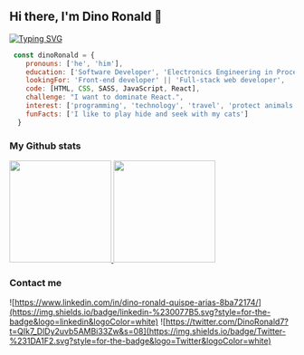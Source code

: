## Hi there, I'm Dino Ronald 👋

[![Typing SVG](https://readme-typing-svg.herokuapp.com?color=67B3CF&lines=Remote+Full-stack+web+developer+;Ready+for+a+new+journey)](https://git.io/typing-svg)


```javascript
 const dinoRonald = {
    pronouns: ['he', 'him'],
    education: ['Software Developer', 'Electronics Engineering in Process Automation'],
    lookingFor: 'Front-end developer' || 'Full-stack web developer',
    code: [HTML, CSS, SASS, JavaScript, React],
    challenge: "I want to dominate React.",
    interest: ['programming', 'technology', 'travel', 'protect animals', 'soccer'],
    funFacts: ['I like to play hide and seek with my cats']
  }
  ```
### My Github stats

<a href="https://github.com/dqarias">
  <img   height="180em" src="https://github-readme-stats.vercel.app/api?username=dqarias&theme=dracula&show_icons=true" />
  <img   height="180em" src="https://github-readme-stats.vercel.app/api/top-langs/?username=dqarias&theme=dracula&layout=compact" />
</a>

<br/>

### Contact me

![https://www.linkedin.com/in/dino-ronald-quispe-arias-8ba72174/](https://img.shields.io/badge/linkedin-%230077B5.svg?style=for-the-badge&logo=linkedin&logoColor=white)
![https://twitter.com/DinoRonald7?t=QIk7_DlDy2uvb5AMBi33Zw&s=08](https://img.shields.io/badge/Twitter-%231DA1F2.svg?style=for-the-badge&logo=Twitter&logoColor=white)
